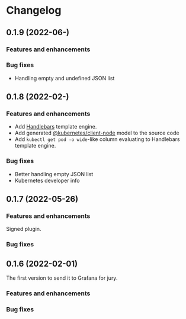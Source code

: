 # Changelog

<!-- 0.1.9 START -->

## 0.1.9 (2022-06-)

### Features and enhancements

### Bug fixes

* Handling empty and undefined JSON list

<!-- 0.1.9 END -->

<!-- 0.1.8 START -->

## 0.1.8 (2022-02-)

### Features and enhancements

* Add [Handlebars](https://github.com/handlebars-lang/handlebars.js) template engine.
* Add generated [@kubernetes/client-node](https://www.npmjs.com/package/@kubernetes/client-node) model to the source code
* Add `kubectl get pod -o wide`-like column evaluating to Handlebars template engine.

### Bug fixes

* Better handling empty JSON list
* Kubernetes developer info

<!-- 0.1.8 END -->

<!-- 0.1.7 START -->

## 0.1.7 (2022-05-26)

### Features and enhancements

Signed plugin.

### Bug fixes

<!-- 0.1.6 START -->

## 0.1.6 (2022-02-01)

The first version to send it to Grafana for jury.

### Features and enhancements

### Bug fixes

<!-- 0.1.6 END -->
